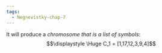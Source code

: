 ```yaml
---
tags:
  - Negnevistky-chap-7
---
```

It will produce a *chromosome that is a list of symbols*:
$$\displaystyle \Huge C_1 = [1,17,12,3,9,4]$$